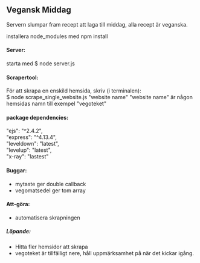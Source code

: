## Vegansk Middag

Servern slumpar fram recept att laga till middag, alla recept är veganska.

installera node_modules med npm install  

#### Server:

starta med $ node server.js

#### Scrapertool:  
För att skrapa en enskild hemsida, skriv (i terminalen):  
$ node scrape_single_website.js "website name"
"website name" är någon hemsidas namn till exempel "vegoteket"

#### package dependencies:
  "ejs": "^2.4.2",  
  "express": "^4.13.4",  
  "leveldown": "latest",  
  "levelup": "latest",  
  "x-ray":  "lastest"

#### Buggar:
- mytaste ger double callback
- vegomatsedel ger tom array

#### Att-göra:
- automatisera skrapningen

##### Löpande:
- Hitta fler hemsidor att skrapa
- vegoteket är tillfälligt nere, håll uppmärksamhet på när det kickar igång.

